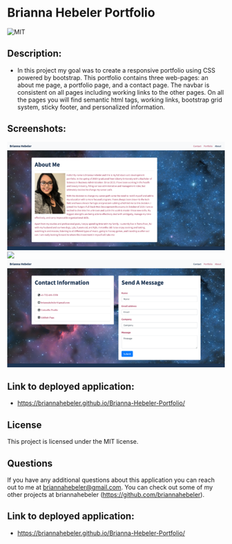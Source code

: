 # Brianna Hebeler Portfolio

![MIT](https://img.shields.io/badge/license-MIT-blueviolet)

## Description: ##

* In this project my goal was to create a responsive portfolio using CSS powered by bootstrap. This portfolio contains three web-pages: an about me page, a portfolio page, and a contact page. The navbar is consistent on all pages including working links to the other pages. On all the pages you will find semantic html tags, working links, bootstrap grid system, sticky footer, and personalized information.

## Screenshots: ##
![](./Assets/images/port-about.png)
![](./Assets/images/port-port.png)
![](./Assets/images/port-contact.png)

## Link to deployed application: ##
* https://briannahebeler.github.io/Brianna-Hebeler-Portfolio/

## License
This project is licensed under the MIT license.

## Questions
If you have any additional questions about this application you can reach out to me at briannahebeler@gmail.com.
You can check out some of my other projects at briannahebeler (https://github.com/briannahebeler).

## Link to deployed application: ##
* https://briannahebeler.github.io/Brianna-Hebeler-Portfolio/